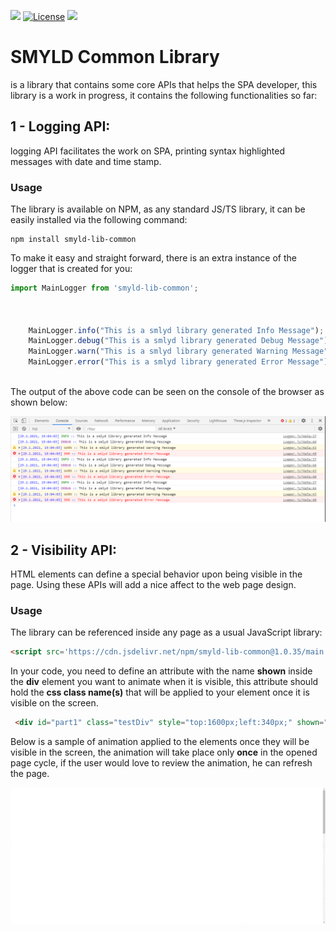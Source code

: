 [![](https://data.jsdelivr.com/v1/package/npm/smyld-lib-common/badge)](https://www.jsdelivr.com/package/npm/smyld-lib-common)
[![License](https://img.shields.io/badge/License-Apache%202.0-yellowgreen.svg)](https://github.com/MFjamil/smyld-lib-common/blob/master/LICENSE)
[![](https://img.shields.io/badge/NPM-smyld--lib--common-blue)](https://www.npmjs.com/package/smyld-lib-common)
# SMYLD Common Library
is a library that contains some core APIs that helps the SPA developer, this library is a work in progress, it contains the following functionalities so far:



## 1 - Logging API:

logging API facilitates the work on SPA, printing syntax highlighted messages with date and time stamp.

### Usage

The library is available on NPM, as any standard JS/TS library, it can be easily installed via the following command:
```npm
npm install smyld-lib-common
```

To make it easy and straight forward, there is an extra instance of the logger that is created for you:
```javascript
import MainLogger from 'smyld-lib-common';



    MainLogger.info("This is a smlyd library generated Info Message");
    MainLogger.debug("This is a smlyd library generated Debug Message");
    MainLogger.warn("This is a smlyd library generated Warning Message");
    MainLogger.error("This is a smlyd library generated Error Message");



```

The output of the above code can be seen on the console of the browser as shown below:

![Library Commong Logging API usage - from smyld.org site](images/LogMessages.png)


## 2 - Visibility API:

HTML elements can define a special behavior upon being visible in the page. Using these APIs will add a nice affect to the web page design.




### Usage
The library can be referenced inside any page as a usual JavaScript library:

```html
<script src='https://cdn.jsdelivr.net/npm/smyld-lib-common@1.0.35/main.min.js'></script>
```

 In your code, you need to define an attribute with the name **shown** inside the **div** element you want to animate when it is visible, this attribute should hold the **css class name(s)** that will be applied to your element once it is visible on the screen.
 
 ```html
  <div id="part1" class="testDiv" style="top:1600px;left:340px;" shown="myCssWhenVisible">One</div>
 ```
 
 Below is a sample of animation applied to the elements once they will be visible in the screen, the animation will take place only **once** in the opened page cycle, if the user would love to review the animation, he can refresh the page. 
 
![Library Commong Logging API usage - from smyld.org site](images/visible_api_demo.gif)


